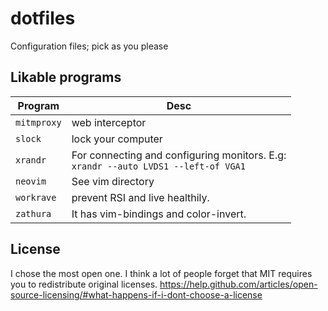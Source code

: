 dotfiles
========

Configuration files; pick as you please

## Likable programs

| Program     | Desc                                                                                                                                                  |
| ----------- | ----------------------------------------------------------------------------------------------------------------------------------------------------- |
| `mitmproxy` | web interceptor |
| `slock`     | lock your computer |
| `xrandr`    | For connecting and configuring monitors. E.g:<br />`xrandr --auto LVDS1 --left-of VGA1`<br /> |
| `neovim`       | See vim directory |
| `workrave`  | prevent RSI and live healthily. |
| `zathura`  | It has vim-bindings and color-invert. |

## License
I chose the most open one.
I think a lot of people forget that MIT requires you to redistribute original licenses.
https://help.github.com/articles/open-source-licensing/#what-happens-if-i-dont-choose-a-license
